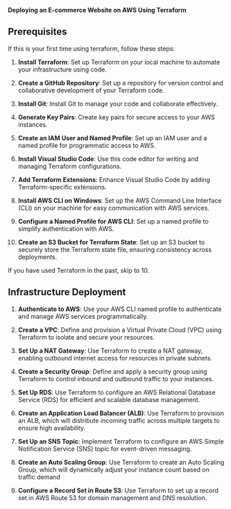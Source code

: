 **Deploying an E-commerce Website on AWS Using Terraform**


## Prerequisites


If this is your first time using terraform, follow these steps:

1. **Install Terraform**: Set up Terraform on your local machine to automate your infrastructure using code.

2. **Create a GitHub Repository**: Set up a repository for version control and collaborative development of your Terraform code.

3. **Install Git**: Install Git to manage your code and collaborate effectively.

4. **Generate Key Pairs**: Create key pairs for secure access to your AWS instances.

5. **Create an IAM User and Named Profile**: Set up an IAM user and a named profile for programmatic access to AWS.

6. **Install Visual Studio Code**: Use this code editor for writing and managing Terraform configurations.

7. **Add Terraform Extensions**: Enhance Visual Studio Code by adding Terraform-specific extensions.

8. **Install AWS CLI on Windows**: Set up the AWS Command Line Interface (CLI) on your machine for easy communication with AWS services.

9. **Configure a Named Profile for AWS CLI**: Set up a named profile to simplify authentication with AWS.

10. **Create an S3 Bucket for Terraform State**: Set up an S3 bucket to securely store the Terraform state file, ensuring consistency across deployments.


If you have used Terraform in the past, skip to 10. 


## Infrastructure Deployment


1. **Authenticate to AWS**: Use your AWS CLI named profile to authenticate and manage AWS services programmatically.

2. **Create a VPC**: Define and provision a Virtual Private Cloud (VPC) using Terraform to isolate and secure your resources.

3. **Set Up a NAT Gateway**: Use Terraform to create a NAT gateway, enabling outbound internet access for resources in private subnets.

4. **Create a Security Group**: Define and apply a security group using Terraform to control inbound and outbound traffic to your instances.

5. **Set Up RDS**: Use Terraform to configure an AWS Relational Database Service (RDS) for efficient and scalable database management.

6. **Create an Application Load Balancer (ALB)**: Use Terraform to provision an ALB, which will distribute incoming traffic across multiple targets to ensure high availability.

7. **Set Up an SNS Topic**: Implement Terraform to configure an AWS Simple Notification Service (SNS) topic for event-driven messaging.

8. **Create an Auto Scaling Group**: Use Terraform to create an Auto Scaling Group, which will dynamically adjust your instance count based on traffic demand

9. **Configure a Record Set in Route 53**: Use Terraform to set up a record set in AWS Route 53 for domain management and DNS resolution.

